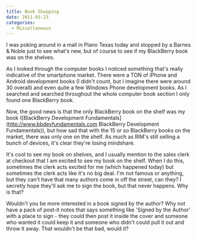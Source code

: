 ```yaml
---
title: Book Shopping
date: 2011-03-23
categories: 
  - Miscellaneous
---
```


I was poking around in a mall in Plano Texas today and stopped by a Barnes & Noble just to see what's new, but of course to see if my BlackBerry book was on the shelves.

As I looked through the computer books I noticed something that's really indicative of the smartphone market. There were a TON of iPhone and Android development books (I didn't count, but I imagine there were around 30 overall) and even quite a few Windows Phone development books. As I searched and searched throughout the whole computer book section I only found one BlackBerry book.

Now, the good news is that the only BlackBerry book on the shelf was my book ([BlackBerry Development Fundamentals](http://www.bbdevfundamentals.com BlackBerry Development Fundamentals)), but how sad that with the 15 or so BlackBerry books on the market, there was only one on the shelf. As much as RIM's still selling a bunch of devices, it's clear they're losing mindshare.

It's cool to see my book on shelves, and I usually mention to the sales clerk at checkout that I am excited to see my book on the shelf. When I do this, sometimes the clerk acts excited for me (which happened today) but sometimes the clerk acts like it's no big deal. I'm not famous or anything, but they can't have that many authors come in off the street, can they? I secretly hope they'll ask me to sign the book, but that never happens. Why is that?

Wouldn't you be more interested in a book signed by the author? Why not have a pack of post-it notes that says something like 'Signed by the Author' with a place to sign - they could then post it inside the cover and someone who wanted it could keep it and someone who didn't could pull it out and throw it away. That wouldn't be that bad, would it?
